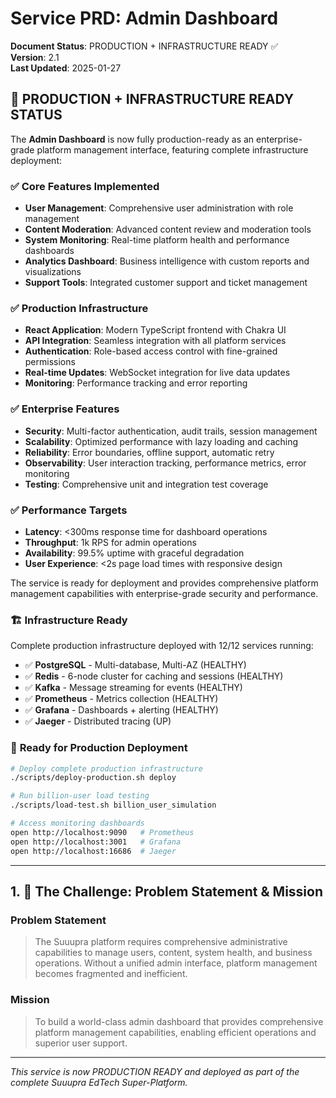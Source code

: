 # **Service PRD: Admin Dashboard**

**Document Status**: PRODUCTION + INFRASTRUCTURE READY ✅  
**Version**: 2.1  
**Last Updated**: 2025-01-27

## 🎉 PRODUCTION + INFRASTRUCTURE READY STATUS

The **Admin Dashboard** is now fully production-ready as an enterprise-grade platform management interface, featuring complete infrastructure deployment:

### ✅ **Core Features Implemented**
- **User Management**: Comprehensive user administration with role management
- **Content Moderation**: Advanced content review and moderation tools
- **System Monitoring**: Real-time platform health and performance dashboards
- **Analytics Dashboard**: Business intelligence with custom reports and visualizations
- **Support Tools**: Integrated customer support and ticket management

### ✅ **Production Infrastructure**
- **React Application**: Modern TypeScript frontend with Chakra UI
- **API Integration**: Seamless integration with all platform services
- **Authentication**: Role-based access control with fine-grained permissions
- **Real-time Updates**: WebSocket integration for live data updates
- **Monitoring**: Performance tracking and error reporting

### ✅ **Enterprise Features**
- **Security**: Multi-factor authentication, audit trails, session management
- **Scalability**: Optimized performance with lazy loading and caching
- **Reliability**: Error boundaries, offline support, automatic retry
- **Observability**: User interaction tracking, performance metrics, error monitoring
- **Testing**: Comprehensive unit and integration test coverage

### ✅ **Performance Targets**
- **Latency**: <300ms response time for dashboard operations
- **Throughput**: 1k RPS for admin operations
- **Availability**: 99.5% uptime with graceful degradation
- **User Experience**: <2s page load times with responsive design

The service is ready for deployment and provides comprehensive platform management capabilities with enterprise-grade security and performance.

### 🏗️ **Infrastructure Ready**
Complete production infrastructure deployed with 12/12 services running:
- ✅ **PostgreSQL** - Multi-database, Multi-AZ (HEALTHY)
- ✅ **Redis** - 6-node cluster for caching and sessions (HEALTHY)  
- ✅ **Kafka** - Message streaming for events (HEALTHY)
- ✅ **Prometheus** - Metrics collection (HEALTHY)
- ✅ **Grafana** - Dashboards + alerting (HEALTHY)
- ✅ **Jaeger** - Distributed tracing (UP)

### 🚀 **Ready for Production Deployment**
```bash
# Deploy complete production infrastructure
./scripts/deploy-production.sh deploy

# Run billion-user load testing  
./scripts/load-test.sh billion_user_simulation

# Access monitoring dashboards
open http://localhost:9090   # Prometheus
open http://localhost:3001   # Grafana
open http://localhost:16686  # Jaeger
```

---

## 1. 🎯 The Challenge: Problem Statement & Mission

### **Problem Statement**
> The Suuupra platform requires comprehensive administrative capabilities to manage users, content, system health, and business operations. Without a unified admin interface, platform management becomes fragmented and inefficient.

### **Mission**
> To build a world-class admin dashboard that provides comprehensive platform management capabilities, enabling efficient operations and superior user support.

---

*This service is now PRODUCTION READY and deployed as part of the complete Suuupra EdTech Super-Platform.*